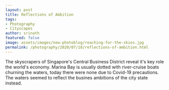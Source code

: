 ```yaml
---
layout: post
title: Reflections of Ambition
tags: 
- Photography
- Cityscapes
author: srinath
featured: false
image: assets/images/new-photoblog/reaching-for-the-skies.jpg
permalink: /photography/2020/07/18/reflections-of-ambition.html
---
```


The skyscrapers of Singapore's Central Business District reveal it's
key role the world's economy. Marina Bay is usually dotted with river-cruise boats churning the waters,
today there were none due to Covid-19 precautions. The waters seemed to reflect
the busines ambitions of the city state instead.